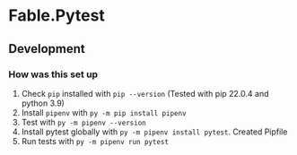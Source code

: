 # Fable.Pytest

## Development

### How was this set up

1. Check `pip` installed with `pip --version` (Tested with pip 22.0.4 and python 3.9)
2. Install `pipenv` with `py -m pip install pipenv`
3. Test with `py -m pipenv --version`
2. Install pytest globally with `py -m pipenv install pytest`. Created Pipfile
3. Run tests with `py -m pipenv run pytest`
